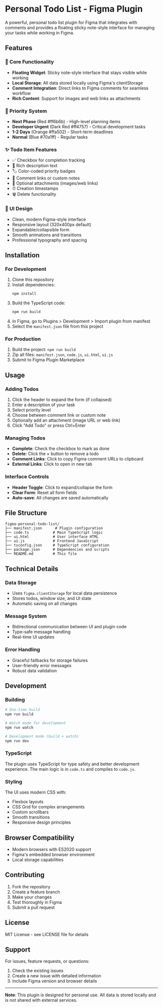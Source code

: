 # Personal Todo List - Figma Plugin

A powerful, personal todo list plugin for Figma that integrates with comments and provides a floating sticky note-style interface for managing your tasks while working in Figma.

## Features

### 🎯 Core Functionality
- **Floating Widget**: Sticky note-style interface that stays visible while working
- **Local Storage**: All data stored locally using Figma's clientStorage
- **Comment Integration**: Direct links to Figma comments for seamless workflow
- **Rich Content**: Support for images and web links as attachments

### 🚨 Priority System
- **Next Phase** (Red #ff6b6b) - High-level planning items
- **Developer Urgent** (Dark Red #ff4757) - Critical development tasks
- **1-2 Days** (Orange #ffa502) - Short-term deadlines
- **Normal** (Blue #70a1ff) - Regular tasks

### ✨ Todo Item Features
- ✅ Checkbox for completion tracking
- 📝 Rich description text
- 🏷️ Color-coded priority badges
- 🔗 Comment links or custom notes
- 📎 Optional attachments (images/web links)
- ⏰ Creation timestamps
- 🗑️ Delete functionality

### 🎨 UI Design
- Clean, modern Figma-style interface
- Responsive layout (320x400px default)
- Expandable/collapsible form
- Smooth animations and transitions
- Professional typography and spacing

## Installation

### For Development
1. Clone this repository
2. Install dependencies:
   ```bash
   npm install
   ```
3. Build the TypeScript code:
   ```bash
   npm run build
   ```
4. In Figma, go to Plugins > Development > Import plugin from manifest
5. Select the `manifest.json` file from this project

### For Production
1. Build the project: `npm run build`
2. Zip all files: `manifest.json`, `code.js`, `ui.html`, `ui.js`
3. Submit to Figma Plugin Marketplace

## Usage

### Adding Todos
1. Click the header to expand the form (if collapsed)
2. Enter a description of your task
3. Select priority level
4. Choose between comment link or custom note
5. Optionally add an attachment (image URL or web link)
6. Click "Add Todo" or press Ctrl+Enter

### Managing Todos
- **Complete**: Check the checkbox to mark as done
- **Delete**: Click the × button to remove a todo
- **Comment Links**: Click to copy Figma comment URLs to clipboard
- **External Links**: Click to open in new tab

### Interface Controls
- **Header Toggle**: Click to expand/collapse the form
- **Clear Form**: Reset all form fields
- **Auto-save**: All changes are saved automatically

## File Structure

```
figma-personal-todo-list/
├── manifest.json      # Plugin configuration
├── code.ts           # Main TypeScript logic
├── ui.html           # User interface HTML
├── ui.js             # Frontend JavaScript
├── tsconfig.json     # TypeScript configuration
├── package.json      # Dependencies and scripts
└── README.md         # This file
```

## Technical Details

### Data Storage
- Uses `figma.clientStorage` for local data persistence
- Stores todos, window size, and UI state
- Automatic saving on all changes

### Message System
- Bidirectional communication between UI and plugin code
- Type-safe message handling
- Real-time UI updates

### Error Handling
- Graceful fallbacks for storage failures
- User-friendly error messages
- Robust data validation

## Development

### Building
```bash
# One-time build
npm run build

# Watch mode for development
npm run watch

# Development mode (build + watch)
npm run dev
```

### TypeScript
The plugin uses TypeScript for type safety and better development experience. The main logic is in `code.ts` and compiles to `code.js`.

### Styling
The UI uses modern CSS with:
- Flexbox layouts
- CSS Grid for complex arrangements
- Custom scrollbars
- Smooth transitions
- Responsive design principles

## Browser Compatibility
- Modern browsers with ES2020 support
- Figma's embedded browser environment
- Local storage capabilities

## Contributing
1. Fork the repository
2. Create a feature branch
3. Make your changes
4. Test thoroughly in Figma
5. Submit a pull request

## License
MIT License - see LICENSE file for details

## Support
For issues, feature requests, or questions:
1. Check the existing issues
2. Create a new issue with detailed information
3. Include Figma version and browser details

---

**Note**: This plugin is designed for personal use. All data is stored locally and is not shared with external services.
